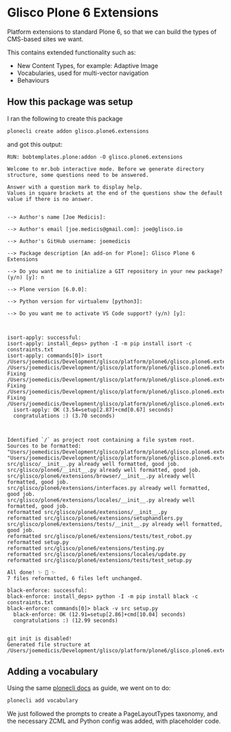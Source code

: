 # Glisco Plone 6 Extensions 

Platform extensions to standard Plone 6, so that we can build the types of CMS-based sites 
we want. 

This contains extended functionality such as:

- New Content Types, for example: Adaptive Image
- Vocabularies, used for multi-vector navigation 
- Behaviours 


## How this package was setup 

I ran the following to create this package

```sh
plonecli create addon glisco.plone6.extensions
```

and got this output:

```pre
RUN: bobtemplates.plone:addon -O glisco.plone6.extensions

Welcome to mr.bob interactive mode. Before we generate directory structure, some questions need to be answered.

Answer with a question mark to display help.
Values in square brackets at the end of the questions show the default value if there is no answer.


--> Author's name [Joe Medicis]: 

--> Author's email [joe.medicis@gmail.com]: joe@glisco.io

--> Author's GitHub username: joemedicis

--> Package description [An add-on for Plone]: Glisco Plone 6 Extensions

--> Do you want me to initialize a GIT repository in your new package? (y/n) [y]: n

--> Plone version [6.0.0]: 

--> Python version for virtualenv [python3]: 

--> Do you want me to activate VS Code support? (y/n) [y]: 



isort-apply: successful:
isort-apply: install_deps> python -I -m pip install isort -c constraints.txt
isort-apply: commands[0]> isort /Users/joemedicis/Development/glisco/platform/plone6/glisco.plone6.extensions/glisco.plone6.extensions/src /Users/joemedicis/Development/glisco/platform/plone6/glisco.plone6.extensions/glisco.plone6.extensions/setup.py
Fixing /Users/joemedicis/Development/glisco/platform/plone6/glisco.plone6.extensions/glisco.plone6.extensions/src/glisco/plone6/extensions/testing.py
Fixing /Users/joemedicis/Development/glisco/platform/plone6/glisco.plone6.extensions/glisco.plone6.extensions/src/glisco/plone6/extensions/tests/test_setup.py
Fixing /Users/joemedicis/Development/glisco/platform/plone6/glisco.plone6.extensions/glisco.plone6.extensions/src/glisco/plone6/extensions/tests/test_robot.py
  isort-apply: OK (3.54=setup[2.87]+cmd[0.67] seconds)
  congratulations :) (3.70 seconds)



Identified `/` as project root containing a file system root.
Sources to be formatted: "Users/joemedicis/Development/glisco/platform/plone6/glisco.plone6.extensions/glisco.plone6.extensions/src", "Users/joemedicis/Development/glisco/platform/plone6/glisco.plone6.extensions/glisco.plone6.extensions/setup.py"
src/glisco/__init__.py already well formatted, good job.
src/glisco/plone6/__init__.py already well formatted, good job.
src/glisco/plone6/extensions/browser/__init__.py already well formatted, good job.
src/glisco/plone6/extensions/interfaces.py already well formatted, good job.
src/glisco/plone6/extensions/locales/__init__.py already well formatted, good job.
reformatted src/glisco/plone6/extensions/__init__.py
reformatted src/glisco/plone6/extensions/setuphandlers.py
src/glisco/plone6/extensions/tests/__init__.py already well formatted, good job.
reformatted src/glisco/plone6/extensions/tests/test_robot.py
reformatted setup.py
reformatted src/glisco/plone6/extensions/testing.py
reformatted src/glisco/plone6/extensions/locales/update.py
reformatted src/glisco/plone6/extensions/tests/test_setup.py

All done! ✨ 🍰 ✨
7 files reformatted, 6 files left unchanged.

black-enforce: successful:
black-enforce: install_deps> python -I -m pip install black -c constraints.txt
black-enforce: commands[0]> black -v src setup.py
  black-enforce: OK (12.91=setup[2.86]+cmd[10.04] seconds)
  congratulations :) (12.99 seconds)


git init is disabled!
Generated file structure at /Users/joemedicis/Development/glisco/platform/plone6/glisco.plone6.extensions/glisco.plone6.extensions
```

## Adding a vocabulary

Using the same [plonecli docs][plonecli] as guide, we went on to do:

```sh
plonecli add vocabulary
```

We just followed the prompts to create a PageLayoutTypes taxonomy, 
and the necessary ZCML and Python config was added, with placeholder code.

[plonecli]: https://pypi.org/project/plonecli/